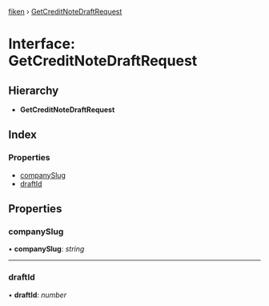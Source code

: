 [fiken](../README.md) › [GetCreditNoteDraftRequest](getcreditnotedraftrequest.md)

# Interface: GetCreditNoteDraftRequest

## Hierarchy

* **GetCreditNoteDraftRequest**

## Index

### Properties

* [companySlug](getcreditnotedraftrequest.md#companyslug)
* [draftId](getcreditnotedraftrequest.md#draftid)

## Properties

###  companySlug

• **companySlug**: *string*

___

###  draftId

• **draftId**: *number*
